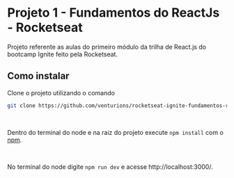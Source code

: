 # Projeto 1 - Fundamentos do ReactJs - Rocketseat
Projeto referente as aulas do primeiro módulo da trilha de React.js do bootcamp Ignite feito pela Rocketseat.

## Como instalar

Clone o projeto utilizando o comando

```bash
git clone https://github.com/venturions/rocketseat-ignite-fundamentos-react-ts.git
```

<br>

Dentro do terminal do node e na raiz do projeto execute `npm install` com o [npm](https://www.npmjs.com/).

<br>

No terminal do node digite `npm run dev` e acesse http://localhost:3000/.
